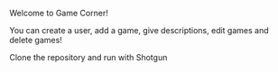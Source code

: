 Welcome to Game Corner!

You can create a user, add a game, give descriptions, edit games and delete games!

Clone the repository and run with Shotgun
